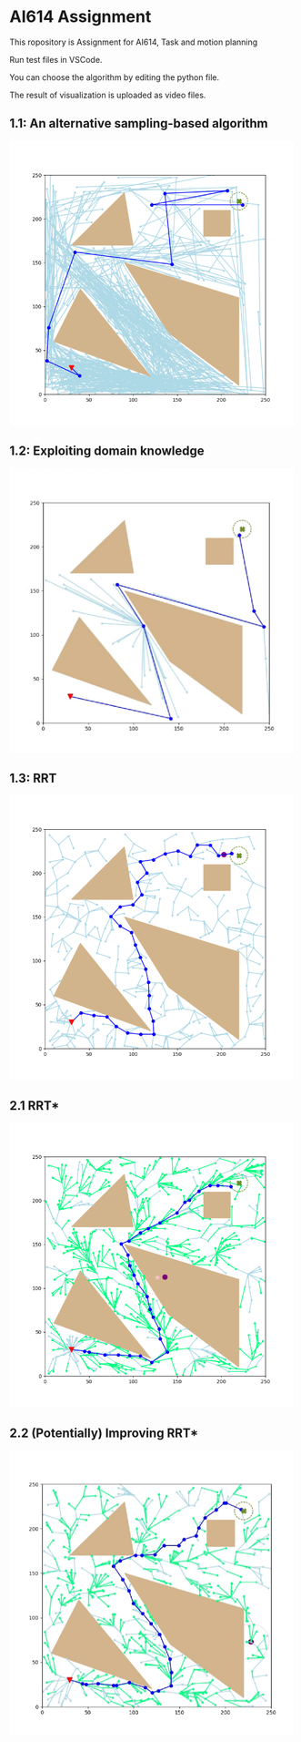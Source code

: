 # AI614 Assignment


This ropository is Assignment for AI614, Task and motion planning


Run test files in VSCode.


You can choose the algorithm by editing the python file.


The result of visualization is uploaded as video files.


## 1.1: An alternative sampling-based algorithm


  <img src="Images/1-1(1).png" width="500" height="500"/>


## 1.2: Exploiting domain knowledge


  <img src="Images/1-2(1).png" width="500" height="500"/>


## 1.3: RRT


  <img src="Images/1-3(1).png" width="500" height="500"/>


## 2.1 RRT*


  <img src="Images/2-1(1).png" width="500" height="500"/>


## 2.2 (Potentially) Improving RRT*


  <img src="Images/2-2(1).png" width="500" height="500"/>
